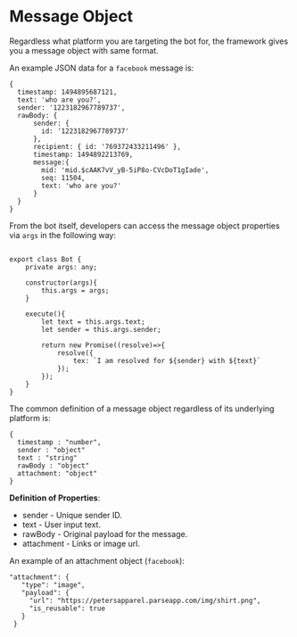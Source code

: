 # Message Object

Regardless what platform you are targeting the bot for, the framework gives you a message object with same format.

An example JSON data for a `facebook` message is:

```
{
  timestamp: 1494895687121,
  text: 'who are you?',
  sender: '1223182967789737',
  rawBody: {
      sender: {
        id: '1223182967789737'
      },
      recipient: { id: '769372433211496' },
      timestamp: 1494892213769,
      message:{
        mid: 'mid.$cAAK7vV_yB-5iP8o-CVcDoT1gIade',
        seq: 11504,
        text: 'who are you?'
      }
  }
}

```

From the bot itself, developers can access the message object properties via `args` in the following way:

```

export class Bot {
    private args: any;

    constructor(args){
        this.args = args;
    }

    execute(){
        let text = this.args.text;
        let sender = this.args.sender;

        return new Promise((resolve)=>{
            resolve({
                tex: `I am resolved for ${sender} with ${text}`   
            });
        });
    }
}

```

The common definition of a message object regardless of its underlying platform is:

```
{
  timestamp : "number",
  sender : "object"
  text : "string"
  rawBody : "object"
  attachment: "object"
}

```

**Definition of Properties**:

* sender - Unique sender ID.
* text - User input text.
* rawBody - Original payload for the message.
* attachment - Links or image url.


An example of an attachment object (`facebook`):

```
"attachment": {
   "type": "image",
   "payload": {
     "url": "https://petersapparel.parseapp.com/img/shirt.png",
     "is_reusable": true
   }
 }

```
